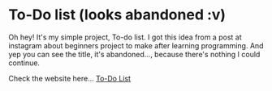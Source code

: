 # To-Do list (looks abandoned :v)

Oh hey! It's my simple project, To-do list. I got this idea from a post at instagram about beginners project to make after learning programming. And yep you can see the title, it's abandoned..., because there's nothing I could continue.

Check the website here... [To-Do List](https://dhaffaardhana2002.github.io/todo-list/)
